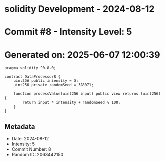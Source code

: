 ﻿# solidity Development - 2024-08-12
# Commit #8 - Intensity Level: 5
# Generated on: 2025-06-07 12:00:39
```solidity
pragma solidity ^0.8.0;

contract DataProcessor8 {
    uint256 public intensity = 5;
    uint256 private randomSeed = 318071;

    function processValue(uint256 input) public view returns (uint256) {
        return input * intensity + randomSeed % 100;
    }
}
```
## Metadata
- Date: 2024-08-12
- Intensity: 5
- Commit Number: 8
- Random ID: 2063442150
